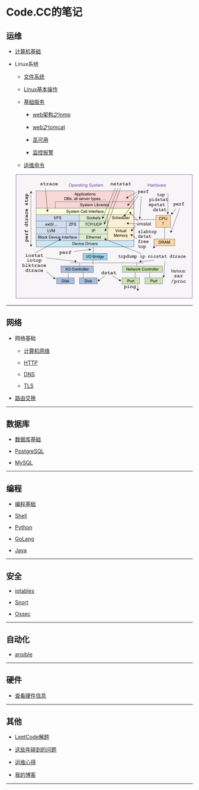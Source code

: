 # Code.CC的笔记

## 运维

* [计算机基础]()

* Linux系统

	* [文件系统]()

	* [Linux基本操作]()

	* [基础服务]()

		* [web架构之lnmp]()

		* [web之tomcat]()

		* [高可用]()

		* [监控报警]()

	* [运维命令]()
		
	![image](operation/operation-command.png)


***

## 网络

* 网络基础

	* [计算机网络]()

	* [HTTP]()

	* [DNS]()

	* [TLS]()

* [路由交换]()

***

## 数据库

* [数据库基础]()

* [PostgreSQL]()

* [MySQL]()

***

## 编程

* [编程基础]()

* [Shell]()

* [Python]()

* [GoLang]()

* [Java]()

***

## 安全

* [iptables]()

* [Snort]()

* [Ossec]()

***

## 自动化

* [ansible]()

***

## 硬件

* [查看硬件信息]()

***

## 其他

* [LeetCode解题](https://github.com/Code-CC/leetcode)

* [这些年碰到的问题]()

* [运维心得]()

* [我的博客](http://codecc.xyz)

***

